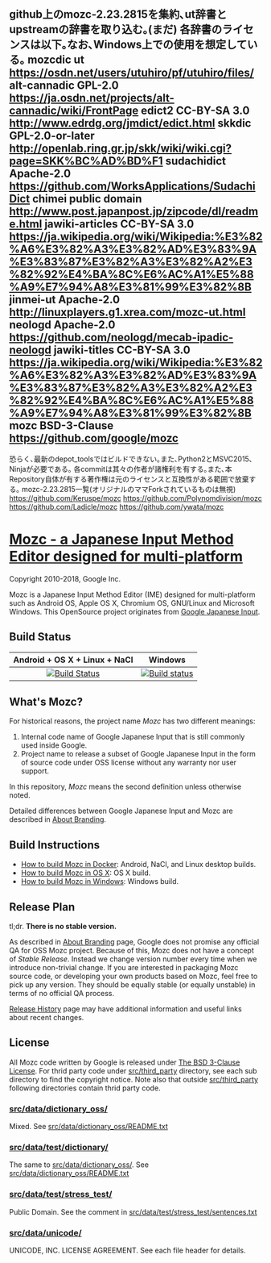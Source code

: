 github上のmozc-2.23.2815を集約､ut辞書とupstreamの辞書を取り込む｡(まだ)
各辞書のライセンスは以下｡なお､Windows上での使用を想定している｡
mozcdic ut https://osdn.net/users/utuhiro/pf/utuhiro/files/
alt-cannadic    GPL-2.0 https://ja.osdn.net/projects/alt-cannadic/wiki/FrontPage
edict2  CC-BY-SA 3.0    http://www.edrdg.org/jmdict/edict.html
skkdic  GPL-2.0-or-later    http://openlab.ring.gr.jp/skk/wiki/wiki.cgi?page=SKK%BC%AD%BD%F1
sudachidict Apache-2.0  https://github.com/WorksApplications/SudachiDict
chimei  public domain  http://www.post.japanpost.jp/zipcode/dl/readme.html
jawiki-articles CC-BY-SA 3.0    https://ja.wikipedia.org/wiki/Wikipedia:%E3%82%A6%E3%82%A3%E3%82%AD%E3%83%9A%E3%83%87%E3%82%A3%E3%82%A2%E3%82%92%E4%BA%8C%E6%AC%A1%E5%88%A9%E7%94%A8%E3%81%99%E3%82%8B
jinmei-ut   Apache-2.0  http://linuxplayers.g1.xrea.com/mozc-ut.html
neologd Apache-2.0  https://github.com/neologd/mecab-ipadic-neologd
jawiki-titles  CC-BY-SA 3.0 https://ja.wikipedia.org/wiki/Wikipedia:%E3%82%A6%E3%82%A3%E3%82%AD%E3%83%9A%E3%83%87%E3%82%A3%E3%82%A2%E3%82%92%E4%BA%8C%E6%AC%A1%E5%88%A9%E7%94%A8%E3%81%99%E3%82%8B
mozc    BSD-3-Clause    https://github.com/google/mozc
---
恐らく､最新のdepot_toolsではビルドできない｡また､Python2とMSVC2015､Ninjaが必要である｡
各commitは其々の作者が諸権利を有する｡また､本Repository自体が有する著作権は元のライセンスと互換性がある範囲で放棄する｡
mozc-2.23.2815一覧(オリジナルのママForkされているものは無視)
https://github.com/Keruspe/mozc
https://github.com/Polynomdivision/mozc
https://github.com/Ladicle/mozc
https://github.com/ywata/mozc

[Mozc - a Japanese Input Method Editor designed for multi-platform](https://github.com/google/mozc)
===================================

Copyright 2010-2018, Google Inc.

Mozc is a Japanese Input Method Editor (IME) designed for multi-platform such as
Android OS, Apple OS X, Chromium OS, GNU/Linux and Microsoft Windows.  This
OpenSource project originates from
[Google Japanese Input](http://www.google.com/intl/ja/ime/).

Build Status
------------

|Android + OS X + Linux + NaCl |Windows |
|:----------------------------:|:------:|
[![Build Status](https://travis-ci.org/google/mozc.svg?branch=master)](https://travis-ci.org/google/mozc) |[![Build status](https://ci.appveyor.com/api/projects/status/1rvmtp7f80jv7ehf/branch/master?svg=true)](https://ci.appveyor.com/project/google/mozc/branch/master) |

What's Mozc?
------------
For historical reasons, the project name *Mozc* has two different meanings:

1. Internal code name of Google Japanese Input that is still commonly used
   inside Google.
2. Project name to release a subset of Google Japanese Input in the form of
   source code under OSS license without any warranty nor user support.

In this repository, *Mozc* means the second definition unless otherwise noted.

Detailed differences between Google Japanese Input and Mozc are described in [About Branding](docs/about_branding.md).

Build Instructions
------------------

* [How to build Mozc in Docker](docs/build_mozc_in_docker.md): Android, NaCl, and Linux desktop builds.
* [How to build Mozc in OS X](docs/build_mozc_in_osx.md): OS X build.
* [How to build Mozc in Windows](docs/build_mozc_in_windows.md): Windows build.

Release Plan
------------

tl;dr. **There is no stable version.**

As described in [About Branding](docs/about_branding.md) page, Google does
not promise any official QA for OSS Mozc project.  Because of this,
Mozc does not have a concept of *Stable Release*.  Instead we change version
number every time when we introduce non-trivial change.  If you are
interested in packaging Mozc source code, or developing your own products
based on Mozc, feel free to pick up any version.  They should be equally
stable (or equally unstable) in terms of no official QA process.

[Release History](docs/release_history.md) page may have additional
information and useful links about recent changes.

License
-------

All Mozc code written by Google is released under
[The BSD 3-Clause License](http://opensource.org/licenses/BSD-3-Clause).
For thrid party code under [src/third_party](src/third_party) directory,
see each sub directory to find the copyright notice.  Note also that
outside [src/third_party](src/third_party) following directories contain
thrid party code.

### [src/data/dictionary_oss/](src/data/dictionary_oss)

Mixed.
See [src/data/dictionary_oss/README.txt](src/data/dictionary_oss/README.txt)

### [src/data/test/dictionary/](src/data/test/dictionary)

The same to [src/data/dictionary_oss/](src/data/dictionary_oss).
See [src/data/dictionary_oss/README.txt](src/data/dictionary_oss/README.txt)

### [src/data/test/stress_test/](src/data/test/stress_test)

Public Domain.  See the comment in
[src/data/test/stress_test/sentences.txt](src/data/test/stress_test/sentences.txt)

### [src/data/unicode/](src/data/unicode)

UNICODE, INC. LICENSE AGREEMENT.
See each file header for details.
